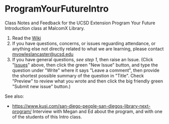 # ProgramYourFutureIntro
Class Notes and Feedback for the UCSD Extension Program Your Future Introduction class at MalcomX Library.

1. Read the [Wiki](https://github.com/JamesNewton/ProgramYourFutureIntro/wiki)
2. If you have questions, concerns, or issues reguarding attendance, or anything else not directly related to what we are learning, please contact mvowleslancaster@ucsd.edu
3. If you have general questions, _see step 1_, then raise an Issue. 
(Click "[Issues](https://github.com/JamesNewton/ProgramYourFutureIntro/issues)" above, then click the green "New Issue" button, and type the question under "Write" where it says "Leave a comment", 
then provide the shortest possible summary of the question in "Title". 
Check "Preview" to review what you wrote and then 
click the big friendly green "Submit new issue" button.)

See also:
- https://www.kusi.com/san-diego-people-san-diegos-library-next-program/ Interview with Megan and Ed about the program, and with one of the students of this Intro class.
